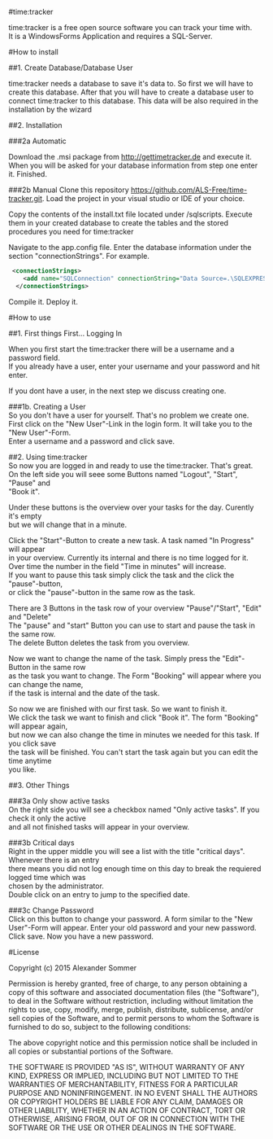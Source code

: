 #time:tracker

time:tracker is a free open source software you can track your time with.  
It is a WindowsForms Application and requires a SQL-Server.

#How to install

##1. Create Database/Database User

time:tracker needs a database to save it's data to. So first we will have to create this database. After that you will have to create a database user to connect time:tracker to this database. This data will be also required in the installation by the wizard

##2. Installation

###2a Automatic

Download the .msi package from http://gettimetracker.de and execute it. When you will be asked for your database information from step one enter it. Finished.

###2b Manual
Clone this repository <a>https://github.com/ALS-Free/time-tracker.git</a>. Load the project in your visual studio or IDE of your choice.

Copy the contents of the install.txt file located under /sqlscripts. Execute them in your created database to create the tables and the stored procedures you need for time:tracker

Navigate to the app.config file. Enter the database information under the section "connectionStrings". For example.

```xml
 <connectionStrings>
    <add name="SQLConnection" connectionString="Data Source=.\SQLEXPRESS;Initial Catalog=*YourDatabase*;User ID=*YourDatabaseUserId*;Password=*YourDatabaseUserPassword*" />
  </connectionStrings>
```
Compile it. Deploy it.


#How to use
  
##1. First things First... Logging In  
  
When you first start the time:tracker there will be a username and a password field.  
If you already have a user, enter your username and your password and hit enter.  
  
If you dont have a user, in the next step we discuss creating one.  

###1b. Creating a User  
So you don't have a user for yourself. That's no problem we create one.  
First click on the "New User"-Link in the login form. It will take you to the   
"New User"-Form.   
Enter a username and a password and click save.  
  
##2. Using time:tracker  
So now you are logged in and ready to use the time:tracker. That's great.  
On the left side you will seee some Buttons named "Logout", "Start", "Pause" and   
"Book it".  

Under these buttons is the overview over your tasks for the day. Curently it's empty  
but we will change that in a minute.  
  
Click the "Start"-Button to create a new task. A task named "In Progress" will appear  
in your overview. Currently its internal and there is no time logged for it.  
Over time the number in the field "Time in minutes" will increase.  
If you want to pause this task simply click the task and the click the "pause"-button,  
or click the "pause"-button in the same row as the task. 
  
There are 3 Buttons in the task row of your overview "Pause"/"Start", "Edit" and "Delete"  
The "pause" and "start" Button you can use to start and pause the task in the same row.  
The delete Button deletes the task from you overview.  
  
Now we want to change the name of the task. Simply press the "Edit"-Button in the same row  
as the task you want to change. The Form "Booking" will appear where you can change the name,  
if the task is internal and the date of the task.  
  
So now we are finished with our first task. So we want to finish it.  
We click the task we want to finish and click "Book it". The form "Booking" will appear again,  
but now we can also change the time in minutes we needed for this task. If you click save   
the task will be finished. You can't start the task again but you can edit the time anytime   
you like.  
  
##3. Other Things  
  
###3a Only show active tasks  
On the right side you will see a checkbox named "Only active tasks". If you check it only the active  
and all not finished tasks will appear in your overview.  
  
###3b Critical days  
Right in the upper middle you will see a list with the title "critical days". Whenever there is an entry  
there means you did not log enough time on this day to break the requiered logged time which was  
chosen by the administrator.  
Double click on an entry to jump to the specified date.  
  
###3c Change Password  
Click on this button to change your password. A form similar to the "New User"-Form will appear. 
Enter your old password and your new password. Click save. Now you have a new password.  


#License

Copyright (c) 2015 Alexander Sommer

Permission is hereby granted, free of charge, to any person obtaining a copy
of this software and associated documentation files (the "Software"), to deal
in the Software without restriction, including without limitation the rights
to use, copy, modify, merge, publish, distribute, sublicense, and/or sell
copies of the Software, and to permit persons to whom the Software is
furnished to do so, subject to the following conditions:

The above copyright notice and this permission notice shall be included in
all copies or substantial portions of the Software.

THE SOFTWARE IS PROVIDED "AS IS", WITHOUT WARRANTY OF ANY KIND, EXPRESS OR
IMPLIED, INCLUDING BUT NOT LIMITED TO THE WARRANTIES OF MERCHANTABILITY,
FITNESS FOR A PARTICULAR PURPOSE AND NONINFRINGEMENT. IN NO EVENT SHALL THE
AUTHORS OR COPYRIGHT HOLDERS BE LIABLE FOR ANY CLAIM, DAMAGES OR OTHER
LIABILITY, WHETHER IN AN ACTION OF CONTRACT, TORT OR OTHERWISE, ARISING FROM,
OUT OF OR IN CONNECTION WITH THE SOFTWARE OR THE USE OR OTHER DEALINGS IN
THE SOFTWARE.


